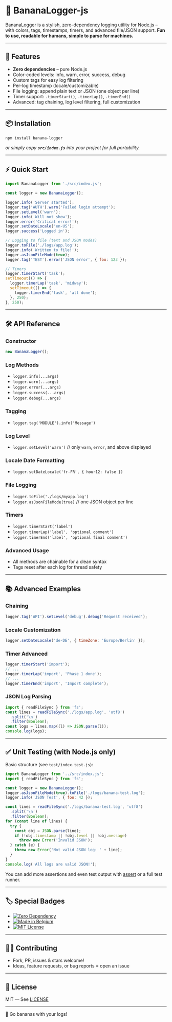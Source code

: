 # 🍌 BananaLogger-js

&#x20;&#x20;

BananaLogger is a stylish, zero-dependency logging utility for Node.js – with colors, tags, timestamps, timers, and advanced file/JSON support. **Fun to use, readable for humans, simple to parse for machines.**

---

## 🚀 Features

- **Zero dependencies** – pure Node.js
- Color-coded levels: info, warn, error, success, debug
- Custom tags for easy log filtering
- Per-log timestamp (locale/customizable)
- File logging: append plain text or JSON (one object per line)
- Timer support: `.timerStart()`, `.timerLap()`, `.timerEnd()`
- Advanced: tag chaining, log level filtering, full customization

---

## 📦 Installation

```bash
npm install banana-logger
```

_or simply copy **`src/index.js`** into your project for full portability._

---

## ⚡ Quick Start

```js
import BananaLogger from './src/index.js';

const logger = new BananaLogger();

logger.info('Server started');
logger.tag('AUTH').warn('Failed login attempt');
logger.setLevel('warn');
logger.info('Will not show');
logger.error('Critical error!');
logger.setDateLocale('en-US');
logger.success('Logged in');

// Logging to file (text and JSON modes)
logger.toFile('./logs/app.log');
logger.info('Written to file!');
logger.asJsonFileMode(true);
logger.tag('TEST').error('JSON error', { foo: 123 });

// Timers
logger.timerStart('task');
setTimeout(() => {
  logger.timerLap('task', 'midway');
  setTimeout(() => {
    logger.timerEnd('task', 'all done');
  }, 250);
}, 250);
```

---

## 🛠️ API Reference

### **Constructor**

```js
new BananaLogger();
```

### **Log Methods**

- `logger.info(...args)`
- `logger.warn(...args)`
- `logger.error(...args)`
- `logger.success(...args)`
- `logger.debug(...args)`

### **Tagging**

- `logger.tag('MODULE').info('Message')`

### **Log Level**

- `logger.setLevel('warn')` // only `warn`, `error`, and above displayed

### **Locale Date Formatting**

- `logger.setDateLocale('fr-FR', { hour12: false })`

### **File Logging**

- `logger.toFile('./logs/myapp.log')`
- `logger.asJsonFileMode(true)` // one JSON object per line

### **Timers**

- `logger.timerStart('label')`
- `logger.timerLap('label', 'optional comment')`
- `logger.timerEnd('label', 'optional final comment')`

### **Advanced Usage**

- All methods are chainable for a clean syntax
- Tags reset after each log for thread safety

---

## 📚 Advanced Examples

### **Chaining**

```js
logger.tag('API').setLevel('debug').debug('Request received');
```

### **Locale Customization**

```js
logger.setDateLocale('de-DE', { timeZone: 'Europe/Berlin' });
```

### **Timer Advanced**

```js
logger.timerStart('import');
// ...
logger.timerLap('import', 'Phase 1 done');
// ...
logger.timerEnd('import', 'Import complete');
```

### **JSON Log Parsing**

```js
import { readFileSync } from 'fs';
const lines = readFileSync('./logs/app.log', 'utf8')
  .split('\n')
  .filter(Boolean);
const logs = lines.map((l) => JSON.parse(l));
console.log(logs);
```

---

## ✅ Unit Testing (with Node.js only)

Basic structure (see `test/index.test.js`):

```js
import BananaLogger from '../src/index.js';
import { readFileSync } from 'fs';

const logger = new BananaLogger();
logger.asJsonFileMode(true).toFile('./logs/banana-test.log');
logger.info('JSON Test', { foo: 42 });

const lines = readFileSync('./logs/banana-test.log', 'utf8')
  .split('\n')
  .filter(Boolean);
for (const line of lines) {
  try {
    const obj = JSON.parse(line);
    if (!obj.timestamp || !obj.level || !obj.message)
      throw new Error('Invalid JSON');
  } catch (e) {
    throw new Error('Not valid JSON log: ' + line);
  }
}
console.log('All logs are valid JSON!');
```

You can add more assertions and even test output with [assert](https://nodejs.org/api/assert.html) or a full test runner.

---

## 🏷️ Special Badges

- [![Zero Dependency](https://img.shields.io/badge/zero--dependency-100%25-green?style=flat-square)](#)
- [![Made in Belgium](https://img.shields.io/badge/Made%20in-Belgium-ffd700?style=flat-square&logo=belgium)](https://en.wikipedia.org/wiki/Belgium)
- [![MIT License](https://img.shields.io/badge/license-MIT-blue.svg?style=flat-square)](./LICENSE)

---

## 🧑‍💻 Contributing

- Fork, PR, issues & stars welcome!
- Ideas, feature requests, or bug reports = open an issue

---

## 📝 License

MIT — See [LICENSE](./LICENSE)

---

🍌 Go bananas with your logs!
